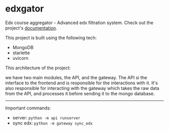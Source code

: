 # edxgator

Edx course aggregator - Advanced edx filtration system. Check out the project's [documentation](http://zee93.github.io/edxgator/).

This project is built using the following tech:

- MongoDB
- starlette
- uvicorn


This architecture of the project:

we have two main modules, the API, and the gateway. The API si the interface to the frontend and is responsible for the 
interactions with it. It's also responsible for interacting with the gateway which takes the raw data from the API,
and processes it before sending it to the mongo database.

---
Important commands:

- server: `python -m api runserver`
- sync edx: `python -m gateway sync_edx`